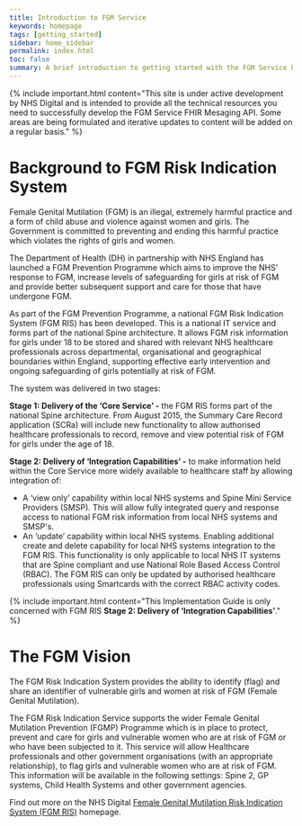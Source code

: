 ```yaml
---
title: Introduction to FGM Service
keywords: homepage
tags: [getting_started]
sidebar: home_sidebar
permalink: index.html
toc: false
summary: A brief introduction to getting started with the FGM Service FHIR&reg; Messaging API.
---
```


{% include important.html content="This site is under active development by NHS Digital and is intended to provide all the technical resources you need to successfully develop the FGM Service FHIR Mesaging API. Some areas are being formulated and iterative updates to content will be added on a regular basis." %}


# Background to FGM Risk Indication System #

Female Genital Mutilation (FGM) is an illegal, extremely harmful practice and a form of child abuse and violence against women and girls. The Government is committed to preventing and ending this harmful practice which violates the rights of girls and women. 

The Department of Health (DH) in partnership with NHS England has launched a FGM Prevention Programme which aims to improve the NHS’ response to FGM, increase levels of safeguarding for girls at risk of FGM and provide better subsequent support and care for those that have undergone FGM. 


As part of the FGM Prevention Programme, a national FGM Risk Indication System (FGM RIS) has been developed. This is a national IT service and forms part of the national Spine architecture. It allows FGM risk information for girls under 18 to be stored and shared with relevant NHS healthcare professionals across departmental, organisational and geographical boundaries within England, supporting effective early intervention and ongoing safeguarding of girls potentially at risk of FGM. 

The system was delivered in two stages:

**Stage 1: Delivery of the ‘Core Service’ -** the FGM RIS forms part of the national Spine architecture. From August 2015, the Summary Care Record application (SCRa) will include new functionality to allow authorised healthcare professionals to record, remove and view potential risk of FGM for girls under the age of 18.   

<!-- **Stage 2: Delivery of ‘View Only Integration Capabilities’ -** to make information held within the Core Service more widely available to healthcare staff by allowing integration of a ‘view only’ capability within local NHS systems. This will allow fully integrated query and response access to national FGM risk information from local NHS systems. 

**Stage 3: Delivery of ‘Update Integration Capabilities’ -** to develop additional creation and deletion capability for local systems integration to the FGM RIS. 

In addition, to update existing reporting capability to include transactions for adding, removing and viewing FGM RIS data from local systems via messaging.This will allow fully integrated query and response access to national FGM risk information from local NHS systems.  -->



**Stage 2: Delivery of ‘Integration Capabilities’ -** to make information held within the Core Service more widely available to healthcare staff by allowing integration of:

 - A ‘view only’ capability within local NHS systems and Spine Mini Service Providers (SMSP). This will allow fully integrated query and response access to national FGM risk information from local NHS systems and SMSP's. 
 - An ‘update’ capability within local NHS systems. Enabling additional create and delete capability for local NHS systems integration to the FGM RIS. This functionality is only applicable to local NHS IT systems that are Spine compliant and use National Role Based Access Control (RBAC). The FGM RIS can only be updated by authorised healthcare professionals using Smartcards with the correct RBAC activity codes. 


{% include important.html content="This Implementation Guide is only concerned with FGM RIS **Stage 2: Delivery of ‘Integration Capabilities’**." %}


# The FGM Vision #

The FGM Risk Indication System provides the ability to identify (flag) and share an identifier of vulnerable girls and women at risk of FGM (Female Genital Mutilation).

The FGM Risk Indication Service supports the wider Female Genital Mutilation Prevention (FGMP) Programme which is in place to protect, prevent and care for girls and vulnerable women who are at risk of FGM or who have been subjected to it. This service will allow Healthcare professionals and other government organisations (with an appropriate relationship), to flag girls and vulnerable women who are at risk of FGM. This information will be available in the following settings: Spine 2, GP systems, Child Health Systems and other government agencies.

Find out more on the NHS Digital [Female Genital Mutilation Risk Indication System (FGM RIS)](http://content.digital.nhs.uk/fgmris) homepage.



